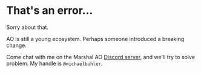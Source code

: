 # That's an error...

Sorry about that.

AO is still a young ecosystem. Perhaps someone introduced a breaking change.

Come chat with me on the Marshal AO [Discord server](https://discord.gg/KzSRvefPau), and we'll try to solve problem. My handle is `@michaelbuhler`.
